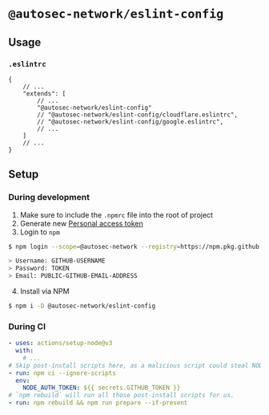 # `@autosec-network/eslint-config`

## Usage

### `.eslintrc`

```jsonc
{
	// ...
	"extends": [
		// ...
		"@autosec-network/eslint-config"
		// "@autosec-network/eslint-config/cloudflare.eslintrc",
		// "@autosec-network/eslint-config/google.eslintrc",
		// ...
	]
	// ...
}
```

## Setup

### During development

1. Make sure to include the `.npmrc` file into the root of project
2. Generate new [Personal access token](https://github.com/settings/tokens/new)
3. Login to `npm`

```bash
$ npm login --scope=@autosec-network --registry=https://npm.pkg.github.com

> Username: GITHUB-USERNAME
> Password: TOKEN
> Email: PUBLIC-GITHUB-EMAIL-ADDRESS
```

4. Install via NPM

```bash
$ npm i -D @autosec-network/eslint-config
```

### During CI

```yaml
- uses: actions/setup-node@v3
  with:
	# ...
# Skip post-install scripts here, as a malicious script could steal NODE_AUTH_TOKEN.
- run: npm ci --ignore-scripts
  env:
  	NODE_AUTH_TOKEN: ${{ secrets.GITHUB_TOKEN }}
# `npm rebuild` will run all those post-install scripts for us.
- run: npm rebuild && npm run prepare --if-present
```
